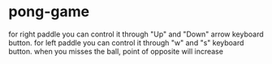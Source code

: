 # pong-game
for right paddle you can control it through "Up" and "Down" arrow keyboard button.
for left paddle you can control it through "w" and "s" keyboard button.
when you misses the ball, point of opposite will increase
